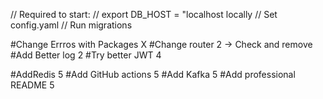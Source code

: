 // Required to start:
// export DB_HOST = "localhost locally
// Set config.yaml
// Run migrations

#Change Errros with Packages X
#Change router 2 -> Check and remove
#Add Better log 2
#Try better JWT 4

#AddRedis 5
#Add GitHub actions 5
#Add Kafka 5
#Add professional README 5
